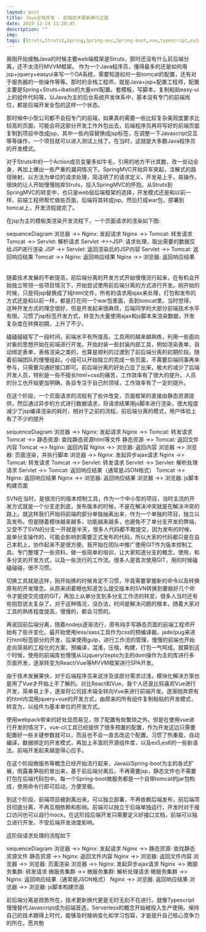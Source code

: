 ```yaml
---
layout: post
title: Java全栈开发 - 前端技术更新换代之路
date: 2019-12-24 11:28:45
description: ""
img:
tags: [Struts,Struts2,Spring,Spring-mvc,Spring-boot,vue,typescript,es5,es6,nginx,front-end,Java]
---
```

<script src="https://cdn.bootcss.com/mermaid/8.0.0/mermaid.min.js"></script>

我刚开始接触Java的时候主要web端框架是Struts，那时还没有什么前后端分离，还不太流行MVVM框架。 作为一个Java程序员，懂得最多的还是如何用jsp+jquery+easyui来写一个OA系统，需要知道如何一些tomcat的配置，还有对于服务器的一些操作等等。那时的全栈工程师，就是Java+jsp+配置工程师，配置主要是Spring+Struts+ibatis的大量xml配置。套模板，写脚本，复制粘贴easy-ui上的组件代码等。以Java为主的后台系统开发体系中，基本没有专门的前端岗位，都是后端开发全包的这样一个状态。

那时候中小型公司都不会招专门的前端，如果真的需要一些比较复杂美观度要求比较高的页面，可能会将这部分开发工作外包出去，后端程序员再将写好的前端页面复制到项目中改成jsp，其中一些内容替换成jsp标签，在调整一下Javascript交互等等操作，一个项目就可以进入测试上线了。在当时，这就是大多数Java程序员的开发模式。

对于Struts中的一个Action成员变量多如牛毛，引用的地方不计其数，改一处动全身，再加上爆出一些严重的漏洞情况下。SpringMVC开始异军突起，注解式的路径映射，以方法为单位的请求处理，简洁明了的请求定义，开发易上手，易操作，很快的让人开始慢慢抛弃Struts，投入SpringMVC的怀抱。从Struts到SpringMVC的转变中，也只是web层后端框架的选择，开发模式还是和以前一样，前端工程师帮忙做些页面，后端将其转成jsp。然后打成war包，部署到tomcat上，开发流程就完了。

在jsp为主的模板类渲染开发流程下，一个页面请求的渲染如下图:
<div class="mermaid" style="min-height: 100px">
    sequenceDiagram
        浏览器 ->> Nginx: 发起请求
        Nginx ->> Tomcat: 转发请求
        Tomcat ->> Servlet: 解析请求
        Servlet ->>+JSP: 请求处理，取出需要的数据交给JSP进行渲染
        JSP ->> Servlet: 返回渲染后的JSP内容
        Servlet ->> Tomcat: 返回响应结果
        Tomcat ->> Nginx: 返回响应结果
        Nginx ->> 浏览器: 返回响应结果
</div>


随着技术发展的不断提高，前后端分离的开发方式开始慢慢流行起来，在有机会开始独立带领一些项目情况下，开始尝试使用前后端分离的方式进行开发。刚开始的时候，只是将jsp替换成了纯html文件，所有的请求用ajax来处理，打包和发布的方式还是和以前一样，都是打在同一个war包里面，丢到tomcat里。当时觉得，这种开发方式的理念很好，但是开发起来很麻烦，后端同学的大部分前端技术水平有限，习惯了jsp标签开发方式，转变为大量使用ajax和js脚本来渲染数据，开发复杂度在转换初期，上升了不少。

磕磕碰碰写了一段时间，前端水平有所提高，工具用的越来越熟练，利用一些面向对象的思想开始在前端进行开发。开始封装一些封装内部工具，例如渲染表单，自动绑定表单，表格渲染之类的，也算是顺利的过渡到了前后端分离的初期阶段。随着前端团队的慢慢组起，小组可以开始独立的完成一些页面，不需要后端同事再来参与，只需要沟通好接口即可。前后端分离的好处凸显了出来，极大的减少了后端开发人员，特别是一些不擅长html+css的痛苦，工作效率有了很大的提升。人员的分工也开始更加明确，各自专注于自己的领域，工作效率有了一定的提升。

在这个阶段，一个页面请求的流程有了些许改变，页面框架的直接由静态资源提供，然后通过异步的方式进行数据请求，将请求结果用js脚本进行渲染，很大程度减少了jsp编译渲染的耗时，相对于之前的流程，前后端分离的模式，用户体验上有了不少的提升
<div class="mermaid" style="min-height: 100px">
    sequenceDiagram
        浏览器 ->> Nginx: 发起请求
        Nginx ->> Tomcat: 转发请求
        Tomcat ->> 静态资源: 查找静态资源html等文件
        静态资源 ->> Tomcat: 返回文件内容
        Tomcat ->> Nginx: 返回内容
        Nginx ->> 浏览器: 返回内容
        浏览器 ->> 浏览器: 页面渲染，并执行脚本
        浏览器 ->> Nginx: 发起异步ajax请求
        Nginx ->> Tomcat: 转发请求
        Tomcat ->> Servlet: 转发请求
        Servlet ->> Servlet: 解析处理请求
        Servlet ->> Tomcat: 返回响应结果（通常是JSON格式）
        Tomcat ->> Nginx: 返回响应结果
        Nginx ->> 浏览器: 返回响应结果
        浏览器 ->> 浏览器: js脚本构建页面
</div>


SVN在当时，是很流行的版本控制工具，作为一个中小型的项目，当时主流的开发方式就是一个分支走到底，发布版本的时候，不是在解决冲突就是在解决冲突的路上。就这样我们开始将前端的部分单独抽离出来，作为一个单独的项目，独立以及发布。但是随着模块越来越多，功能越来越多，也避免不了单分支开发的弊端，又受不了SVN的分支一开就是半天，很多人代码都不敢提交，因为发布的时候，是单分支操作的，可能会影响到需要正式发布的代码，所以大家的代码都只是在自己本机上，协作起来不是很方便。我开始在团队中推广使用GIT作为版本控制工具。专门整理了一些资料，做一些简单的培训，让大家知道分支的概念，使用，和多分支的开发方式，以及一些流行的工作流。很多人是首次使用GIT，用的时候磕磕碰碰，很不习惯。

切换工具就是这样，刚开始换的时候肯定不习惯，毕竟需要掌握新的命令以及转换原有的开发理念。从原来闭着眼也知道怎么提交版本的SVN转换到要敲好几个命令才能提交完成的GIT，再加上从单分支到多分支工作流的转变，很多人当时还有些抱怨说太复杂了。对于这种情况，没办法，时间是解决问题的根本，随着大家对工具的熟练程度提高，慢慢的，都会习惯的。

再说回前后端分离，随着nodejs逐渐流行，原有纯手写静态页面的前端工程师开始有了些许变化。最开始使用less/sass工具作为css的预编译器，jade/pug来进行html标签部分的开发，后来使用gulp，进行工作流的管理，慢慢的前端也开始走向简易的工程化的方案，预编译，混淆，压缩，构建，打包一气呵成。就算到这个时候，使用的前端库也慢慢从以jquery/zepto为主的dom操作为主的库进行多页面开发，逐渐转变为React/Vue等MVVM框架进行SPA开发。

由于技术发展果快，对于后端程序员来说涉及该部分需求过浅，模块化解决方案也是用了Vue才开始上手了解的。对比React和Vue，我个人还是比较喜欢Vue进行开发，简单易上手，逐渐将公司技术端全转向Vue来进行前端开发。逐渐抛弃原有的html内混用jquery+vue的开发方式，由原来的所有组件复制粘贴的开发模式，转变为，以组件为基本单位的开发方式。

使用webpack带来的好处显而易见，除了配置有些繁琐之外。但是在使用vue进行开发的情况下，vue-cli工具已经提供了很多预置的配置，作为开发这边只需要配置好一些关键参数就可以，而且也不会一直去改这个配置。习惯了热重载，自动编译，数据绑定的开发模式，再加上丰富的开源组件库，以及es5,es6的一些新语法，前端开发起来越是得心应手。

在这个阶段微服务等概念已经开始流行起来，Java以Spring-boot为主的各式扩展，雨露春笋般的冒出来，基于前后端分离后，不再需要jsp，静态文件也不需要打包在后端代码包中。每一个Spring-boot微服务都是一个自带tomcat的jar包构成，使用命令行即可启动，方便至极。

到这个阶段，前端项目被剥离出来，可以独立部署，不再依赖后端发布，前后端项目彻底分离，不再互相依赖和影响。前端可以独立于后端单独运行，开发时对于接口访问也可以自行mock，在这阶段后端开发只需要定义好接口文档，前端可以独立进行开发，不受后端开发进度影响。

这阶段请求处理的流程如下
<div class="mermaid" style="min-height: 100px">
    sequenceDiagram
        浏览器 ->> Nginx: 发起请求
        Nginx ->> 静态资源: 查找静态资源文件
        静态资源 ->> Nginx: 返回文件内容
        Nginx ->> 浏览器: 返回文件内容
        浏览器 ->> 浏览器: 页面渲染
        浏览器 ->> Nginx: 发起异步ajax请求
        Nginx ->> 微服务集群: 转发请求
        微服务集群 ->> 微服务集群: 解析处理请求
        微服务集群 ->> Nginx: 返回响应结果（通常是JSON格式）
        Nginx ->> 浏览器: 返回响应结果
        浏览器 ->> 浏览器: js脚本构建页面
</div>

前后端分离是趋势所在，技术更新换代更是无时无刻不在进行。就像Typescript慢慢替代Javascript成为前端首选，Serverless的概念开始被投入生产使用。保持自己的技术跟得上时代，能够及时接纳变化和学习包容，才是提升自己核心竞争力的所在。愿共勉

<script>mermaid.initialize();</script>